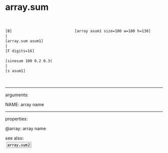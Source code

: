 # array.sum

```


[B]                            [array asum1 size=100 w=180 h=130]
|
[array.sum asum1]
|
[F digits=16]

[sinesum 100 0.2 0.3(
|
[s asum1]

            
```
---
arguments:

NAME: array name<br>

---
properties:

@array: array name<br>

see also:<br>
![array.sum2](img/object_array.sum2.png)
